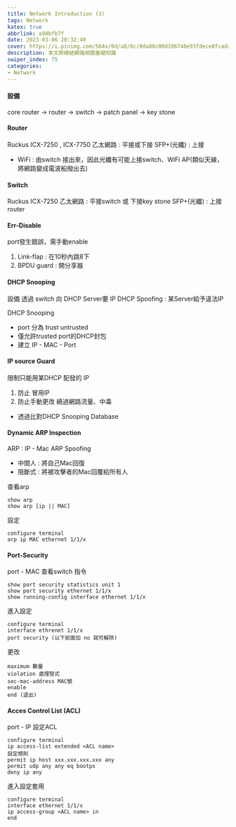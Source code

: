 ```yaml
---
title: Network Introduction (3)
tags: Network
katex: true
abbrlink: a90bfb7f
date: 2023-03-06 20:32:49
cover: https://i.pinimg.com/564x/0d/a8/0c/0da80c00d396748e93fdece8fcadaf74.jpg
description: 本文將總結網路相關基礎知識
swiper_index: 75
categories:
- Network
---
```


#### 設備
core router -> router -> switch -> patch panel -> key stone 

#### Router
Ruckus ICX-7250 , ICX-7750
乙太網路 : 平接或下接
SFP+(光纖) : 上接
- WiFi : 由switch 接出來，因此光纖有可能上接switch、WiFi AP(類似天線，將網路變成電波船撥出去)
#### Switch
Ruckus ICX-7250
乙太網路 : 平接switch 或 下接key stone
SFP+(光纖) : 上接 router

#### Err-Disable
port發生錯誤，需手動enable
1. Link-flap : 在10秒內跳8下
2. BPDU guard : 開分享器

#### DHCP Snooping
設備 透過 switch 向 DHCP Server要 IP 
DHCP Spoofing : 某Server給予違法IP 

DHCP Snooping
- port 分為 trust untrusted
- 僅允許trusted port的DHCP封包
- 建立 IP - MAC - Port

#### IP source Guard
限制只能用某DHCP 配發的 IP
1. 防止 冒用IP 
2. 防止手動更改 繞過網路流量、中毒 

- 透過比對DHCP Snooping Database

#### Dynamic ARP Inspection
ARP : IP - Mac
ARP Spoofing
- 中間人 : 將自己Mac回復
- 阻斷式 : 將被攻擊者的Mac回覆給所有人

查看arp
```
show arp
show arp [ip || MAC]
```
設定
```
configure terminal
arp ip MAC ethernet 1/1/x
```
#### Port-Security
port - MAC
查看switch 指令
```
show port security statistics unit 1
show port security ethernet 1/1/x
show running-config interface ethernet 1/1/x
```
進入設定
```
configure terminal
interface ethrenet 1/1/x
port security (以下前面加 no 就可解除)
```
更改
```
maximum 數量
violation 處理發式
sec-mac-address MAC號
enable
end (退出)
```

#### Acces Control List (ACL)
port - IP
設定ACL
```
configure terminal
ip access-list extended <ACL name>
設定規則
permit ip host xxx.xxx.xxx.xxx any
permit udp any any eq bootps
deny ip any
```
進入設定套用
```
configure terminal 
interface ethernet 1/1/x
ip access-group <ACL name> in
end
```

